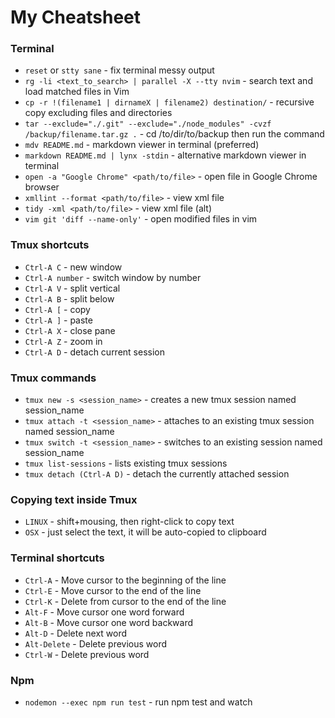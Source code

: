 # My Cheatsheet

### Terminal

- `reset` or `stty sane` - fix terminal messy output
- `rg -li <text_to_search> | parallel -X --tty nvim` - search text and load matched files in Vim
- `cp -r !(filename1 | dirnameX | filename2) destination/` - recursive copy excluding files and directories
- `tar --exclude="./.git" --exclude="./node_modules" -cvzf /backup/filename.tar.gz .` - cd /to/dir/to/backup then run the command
- `mdv README.md` - markdown viewer in terminal (preferred)
- `markdown README.md | lynx -stdin` - alternative markdown viewer in terminal
- `open -a "Google Chrome" <path/to/file>` - open file in Google Chrome browser
- `xmllint --format <path/to/file>` - view xml file
- `tidy -xml <path/to/file>` - view xml file (alt)
- `vim git 'diff --name-only'` - open modified files in vim

### Tmux shortcuts

- `Ctrl-A C` - new window
- `Ctrl-A number` - switch window by number
- `Ctrl-A V` - split vertical
- `Ctrl-A B` - split below
- `Ctrl-A [` - copy
- `Ctrl-A ]` - paste
- `Ctrl-A X` - close pane
- `Ctrl-A Z` - zoom in
- `Ctrl-A D` - detach current session

### Tmux commands

- `tmux new -s <session_name>` - creates a new tmux session named session_name
- `tmux attach -t <session_name>` - attaches to an existing tmux session named session_name
- `tmux switch -t <session_name>` - switches to an existing session named session_name
- `tmux list-sessions` - lists existing tmux sessions
- `tmux detach (Ctrl-A D)` - detach the currently attached session

### Copying text inside Tmux

- `LINUX` - shift+mousing, then right-click to copy text
- `OSX` - just select the text, it will be auto-copied to clipboard

### Terminal shortcuts

- `Ctrl-A` - Move cursor to the beginning of the line
- `Ctrl-E` - Move cursor to the end of the line
- `Ctrl-K` - Delete from cursor to the end of the line
- `Alt-F` - Move cursor one word forward
- `Alt-B` - Move cursor one word backward
- `Alt-D` - Delete next word
- `Alt-Delete` - Delete previous word
- `Ctrl-W` - Delete previous word

### Npm

- `nodemon --exec npm run test` - run npm test and watch
